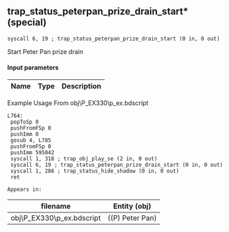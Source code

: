 ## trap_status_peterpan_prize_drain_start* (special)

`syscall 6, 19 ; trap_status_peterpan_prize_drain_start (0 in, 0 out)`

Start Peter Pan prize drain

#### Input parameters
| Name | Type | Description
|------|------|------------


Example Usage From obj\P_EX330\p_ex.bdscript
```plaintext
L764:
 popToSp 0
 pushFromFSp 0
 pushImm 0
 gosub 4, L785
 pushFromFSp 0
 pushImm 595042
 syscall 1, 318 ; trap_obj_play_se (2 in, 0 out)
 syscall 6, 19 ; trap_status_peterpan_prize_drain_start (0 in, 0 out)
 syscall 1, 286 ; trap_status_hide_shadow (0 in, 0 out)
 ret
```





	Appears in:
| filename | Entity (obj)
|----------|-------------
| obj\P_EX330\p_ex.bdscript       | ((P) Peter Pan)          



